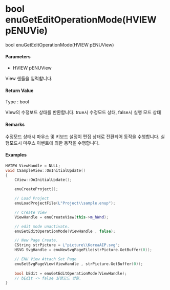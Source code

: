 # bool enuGetEditOperationMode\(HVIEW pENUVie\)

bool enuGetEditOperationMode\(HVIEW pENUView\)

#### Parameters

* HVIEW pENUView

View 핸들을 입력합니다.

#### Return Value

Type : bool

VIew의 수정보드 상태를 반환합니다. true시 수정모드 상태, false시 실행 모드 상태

#### Remarks

수정모드 상태시 마우스 및 키보드 설정이 편집 상태로 전환되어 동작을 수행합니다. 실행모드시 마우스 이벤트에 의한 동작을 수행합니다. 

#### Examples

```cpp
HVIEW ViewHandle = NULL; 
void CSampleView::OnInitialUpdate() 
{ 
    CView::OnInitialUpdate(); 

    enuCreateProject(); 

    // Load Project
    enuLoadProjectFile(L"Project\\sample.enup"); 

    // Create View
    ViewHandle = enuCreateView(this->m_hWnd); 

    // edit mode unactivate.
    enuSetEditOperationMode(ViewHandle , false);

    // New Page Create. 
    CString strPicture = L"picture\\KoreaAIP.svg"; 
    HSVG SvgHandle = enuNewSvgPageFile(strPicture.GetBuffer(0)); 

    // ENU View Attach Set Page 
    enuSetSvgPageView(ViewHandle , strPicture.GetBuffer(0)); 
    
    bool bEdit = enuGetEditOperationMode(ViewHandle); 
    // bEdit -> false 실행모드 반환.
}
```



